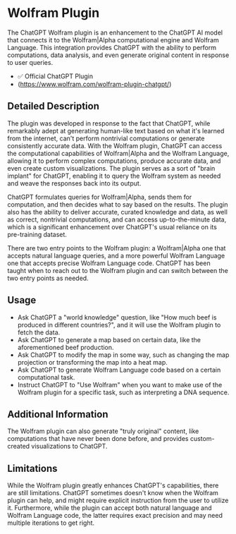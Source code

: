# Wolfram Plugin

The ChatGPT Wolfram plugin is an enhancement to the ChatGPT AI model that connects it to the Wolfram|Alpha computational engine and Wolfram Language. This integration provides ChatGPT with the ability to perform computations, data analysis, and even generate original content in response to user queries.

* ✅ Official ChatGPT Plugin
* (https://www.wolfram.com/wolfram-plugin-chatgpt/)

## Detailed Description
The plugin was developed in response to the fact that ChatGPT, while remarkably adept at generating human-like text based on what it's learned from the internet, can't perform nontrivial computations or generate consistently accurate data. With the Wolfram plugin, ChatGPT can access the computational capabilities of Wolfram|Alpha and the Wolfram Language, allowing it to perform complex computations, produce accurate data, and even create custom visualizations. The plugin serves as a sort of "brain implant" for ChatGPT, enabling it to query the Wolfram system as needed and weave the responses back into its output.

ChatGPT formulates queries for Wolfram|Alpha, sends them for computation, and then decides what to say based on the results. The plugin also has the ability to deliver accurate, curated knowledge and data, as well as correct, nontrivial computations, and can access up-to-the-minute data, which is a significant enhancement over ChatGPT's usual reliance on its pre-training dataset.

There are two entry points to the Wolfram plugin: a Wolfram|Alpha one that accepts natural language queries, and a more powerful Wolfram Language one that accepts precise Wolfram Language code. ChatGPT has been taught when to reach out to the Wolfram plugin and can switch between the two entry points as needed.

## Usage
- Ask ChatGPT a "world knowledge" question, like "How much beef is produced in different countries?", and it will use the Wolfram plugin to fetch the data.
- Ask ChatGPT to generate a map based on certain data, like the aforementioned beef production.
- Ask ChatGPT to modify the map in some way, such as changing the map projection or transforming the map into a heat map.
- Ask ChatGPT to generate Wolfram Language code based on a certain computational task.
- Instruct ChatGPT to "Use Wolfram" when you want to make use of the Wolfram plugin for a specific task, such as interpreting a DNA sequence.

## Additional Information
The Wolfram plugin can also generate "truly original" content, like computations that have never been done before, and provides custom-created visualizations to ChatGPT.

## Limitations
While the Wolfram plugin greatly enhances ChatGPT's capabilities, there are still limitations. ChatGPT sometimes doesn't know when the Wolfram plugin can help, and might require explicit instruction from the user to utilize it. Furthermore, while the plugin can accept both natural language and Wolfram Language code, the latter requires exact precision and may need multiple iterations to get right.
